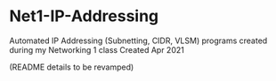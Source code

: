 # Net1-IP-Addressing
 Automated IP Addressing (Subnetting, CIDR, VLSM) programs created during my Networking 1 class
 Created Apr 2021

 (README details to be revamped)
